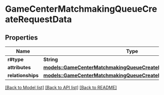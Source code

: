 # GameCenterMatchmakingQueueCreateRequestData

## Properties

Name | Type | Description | Notes
------------ | ------------- | ------------- | -------------
**r#type** | **String** |  | 
**attributes** | [**models::GameCenterMatchmakingQueueCreateRequestDataAttributes**](GameCenterMatchmakingQueueCreateRequest_data_attributes.md) |  | 
**relationships** | [**models::GameCenterMatchmakingQueueCreateRequestDataRelationships**](GameCenterMatchmakingQueueCreateRequest_data_relationships.md) |  | 

[[Back to Model list]](../README.md#documentation-for-models) [[Back to API list]](../README.md#documentation-for-api-endpoints) [[Back to README]](../README.md)


